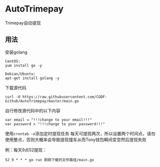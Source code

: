 # AutoTrimepay
Trimepay自动提现

## 用法

安装golang
```
CentOS:
yum install go -y

Debian/Ubuntu:
apt-get install golang -y
```

下载源代码
```
curl -O https://raw.githubusercontent.com/CGDF-Github/AutoTrimepay/master/main.go
```

自行修改源代码中的以下内容
```
var email = "!!!change to your email!!!"
var password = "!!!change to your password!!!"
```

使用`crontab -e`添加定时提现任务
每天可提现两次，所以设置两个时间点，请勿使用整点，否则大概率会导致提现撞车从而Tony钱包瞬间变空然后提现失败

例：每天9点52提现：
```
52 9 * * * go run 刚刚下载的文件路径/main.go
```
